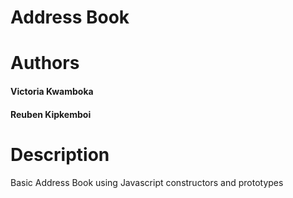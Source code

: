 # Address Book

# Authors 


#### Victoria Kwamboka 
#### Reuben Kipkemboi

# Description
Basic Address Book using Javascript constructors and prototypes